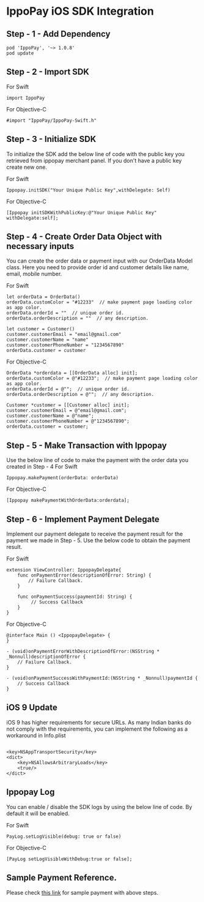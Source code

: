 # IppoPay iOS SDK Integration

## Step - 1 - Add Dependency

```
pod 'IppoPay', '~> 1.0.8'
pod update
```

## Step - 2 - Import SDK 
For Swift
```
import IppoPay
```
For Objective-C
```
#import "IppoPay/IppoPay-Swift.h"
```

## Step - 3 - Initialize SDK 

To initialize the SDK add the below line of code with the public key you retrieved from ippopay merchant panel. If you don't have a public key create new one.


For Swift
```
Ippopay.initSDK("Your Unique Public Key",withDelegate: Self)
```
For Objective-C
```
[Ippopay initSDKWithPublicKey:@"Your Unique Public Key" withDelegate:self];
```

## Step - 4 - Create Order Data Object with necessary inputs

You can create the order data or payment input with our OrderData Model class. Here you need to provide order id and customer details like name, email, mobile number.

For Swift
```
let orderData = OrderData()
orderData.customColor = "#12233"  // make payment page loading color as app color. 
orderData.orderId = ""  // unique order id. 
orderData.orderDescription = ""  // any description.

let customer = Customer()
customer.customerEmail = "email@gmail.com"
customer.customerName = "name"
customer.customerPhoneNumber = "1234567890"
orderData.customer = customer
```
For Objective-C
```
OrderData *orderdata = [[OrderData alloc] init];
orderData.customColor = @"#12233";  // make payment page loading color as app color. 
orderData.orderId = @"";  // unique order id. 
orderData.orderDescription = @"";  // any description.

Customer *customer = [[Customer alloc] init];
customer.customerEmail = @"email@gmail.com";
customer.customerName = @"name";
customer.customerPhoneNumber = @"1234567890";
orderData.customer = customer;
```

## Step - 5 - Make Transaction with Ippopay

Use the below line of code to make the payment with the order data you created in Step - 4
For Swift
```
Ippopay.makePayment(orderData: orderData)
```
For Objective-C
```
[Ippopay makePaymentWithOrderData:orderdata];
```
## Step - 6 - Implement Payment Delegate

Implement our payment delegate to receive the payment result for the payment we made in Step - 5. Use the below code to obtain the payment result.

For Swift
```
extension ViewController: IppopayDelegate{
    func onPaymentError(descriptionOfError: String) {
        // Failure Callback.
    }
    
    func onPaymentSuccess(paymentId: String) {
         // Success Callback
    }
}
```
For Objective-C
```
@interface Main () <IppopayDelegate> {
}

- (void)onPaymentErrorWithDescriptionOfError:(NSString * _Nonnull)descriptionOfError {
    // Failure Callback.
}

- (void)onPaymentSuccessWithPaymentId:(NSString * _Nonnull)paymentId {
    // Success Callback
}
```

## iOS 9 Update

iOS 9 has higher requirements for secure URLs. As many Indian banks do not comply with the requirements, you can implement the following as a workaround in Info.plist

```

<key>NSAppTransportSecurity</key>
<dict>
    <key>NSAllowsArbitraryLoads</key>
    <true/>
</dict>

```

## Ippopay Log

You can enable / disable the SDK logs by using the below line of code. By default it will be enabled.

For Swift
```
PayLog.setLogVisible(debug: true or false)
```
For Objective-C
```
[PayLog setLogVisibleWithDebug:true or false];
```


## Sample Payment Reference.

Please check [this link](https://github.com/ippopay/ippopay-ios-sdk/tree/main/DemoIppopay) for sample payment with above steps.

